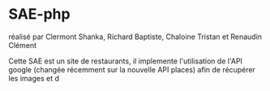 # SAE-php

réalisé par Clermont Shanka, Richard Baptiste, Chaloine Tristan et Renaudin Clément

Cette SAE est un site de restaurants, il implemente l'utilisation de l'API google (changée récemment sur la nouvelle API places) afin de récupérer les images et d
